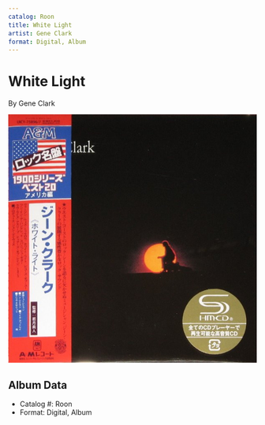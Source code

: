 ```yaml
---
catalog: Roon
title: White Light
artist: Gene Clark
format: Digital, Album
---
```


# White Light

By Gene Clark

![](../../assets/albumcovers/Gene_Clark-White_Light.png)

## Album Data

- Catalog #: Roon
- Format: Digital, Album

